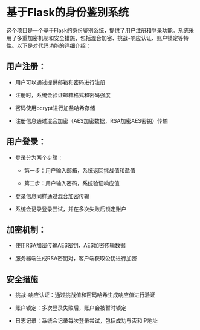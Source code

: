 # 基于Flask的身份鉴别系统

这个项目是一个基于Flask的身份鉴别系统，提供了用户注册和登录功能。系统采用了多重加密机制和安全措施，包括混合加密、挑战-响应认证、账户锁定等特性。以下是对代码功能的详细介绍：

## 用户注册：

- 用户可以通过提供邮箱和密码进行注册

- 注册时，系统会验证邮箱格式和密码强度

- 密码使用bcrypt进行加盐哈希存储

- 注册信息通过混合加密（AES加密数据，RSA加密AES密钥）传输

## 用户登录：

- 登录分为两个步骤：

    - 第一步：用户输入邮箱，系统返回挑战值和盐值

    - 第二步：用户输入密码，系统验证响应值

- 登录信息同样通过混合加密传输

- 系统会记录登录尝试，并在多次失败后锁定账户

## 加密机制：

- 使用RSA加密传输AES密钥，AES加密传输数据

- 服务器端生成RSA密钥对，客户端获取公钥进行加密

## 安全措施

- 挑战-响应认证：通过挑战值和密码哈希生成响应值进行验证

- 账户锁定：多次登录失败后，账户会被暂时锁定

- 日志记录：系统会记录每次登录尝试，包括成功与否和IP地址